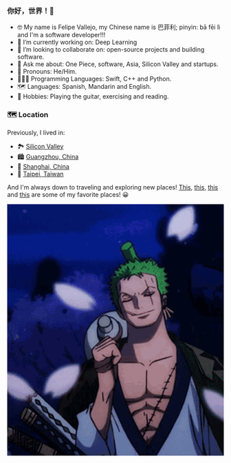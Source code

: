 ### 你好，世界！👋

- 🤓 My name is Felipe Vallejo, my Chinese name is 巴菲利; pinyin: bā fēi lì and I'm a software developer!!!
- 🔭 I’m currently working on: Deep Learning
- 🧠 I’m looking to collaborate on: open-source projects and building software.
- 💬 Ask me about: One Piece, software, Asia, Silicon Valley and startups.
- 🤖 Pronouns: He/Him.
- 👨🏻‍💻 Programming Languages: Swift, C++ and Python.
- 🗺 Languages: Spanish, Mandarin and English.
- 🎸 Hobbies: Playing the guitar, exercising and reading.

### 🗺️ Location
Previously, I lived in:
- 🏞️ [Silicon Valley](https://goo.gl/maps/GWLDRnNwQCtEMJnW9)
- 🏙️ [Guangzhou, China](https://goo.gl/maps/rXy8eGTeiu6FmaWt5)
- 🌇 [Shanghai, China](https://goo.gl/maps/UUdk3EqW9w1e4EYf8)
- 🌃 [Taipei, Taiwan](https://goo.gl/maps/e87N3rC1XVraWza9A)

And I'm always down to traveling and exploring new places! [This](https://goo.gl/maps/QCQXiANw8hycFSPZA), [this](https://goo.gl/maps/UM5P1JjBM5uzPxfs5), [this](https://goo.gl/maps/v9KAhvrshE5c2hsL7) and [this](https://goo.gl/maps/rzHPX1Di6ZBkfAzbA) are some of my favorite places! 😀

<p align="center">
  <img src="zoro.gif"/>
</p>
